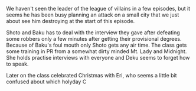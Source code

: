 We haven't seen the leader of the league of villains in a few episodes, but it seems he has been busy planning an attack on a small city that we just about see him destroying at the start of this episode. 

Shoto and Baku has to deal with the interview they gave after defeating some robbers only a few minutes after getting their provisional degrees. Because of Baku's foul mouth only Shoto gets any air time. The class gets some training in PR from a somewhat dirty minded Mt. Lady and Midnight. She holds practise interviews with everyone and Deku seems to forget how to speak. 

Later on the class celebrated Christmas with Eri, who seems a little bit confused about which holyday C